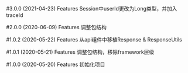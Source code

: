 #3.0.0 (2021-04-23)
Features
Session中userId更改为Long类型，并加入traceId

#2.0.0 (2020-06-09)
Features
调整包结构

#1.0.2 (2020-05-22)
Features
从api组件中移植Response & ResponseUtils

#1.0.1 (2020-05-21)
Features
调整包结构，移除framework层级

#1.0.0 (2020-05-20)
Features
初始化项目